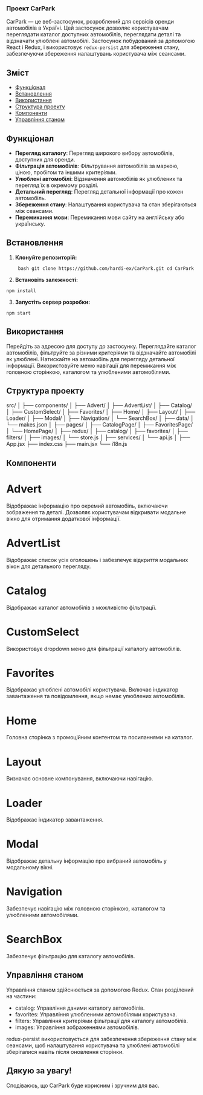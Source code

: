 ### Проект CarPark

CarPark — це веб-застосунок, розроблений для сервісів оренди автомобілів в Україні. Цей застосунок дозволяє користувачам переглядати каталог доступних автомобілів, переглядати деталі та відзначати улюблені автомобілі. Застосунок побудований за допомогою React і Redux, і використовує `redux-persist` для збереження стану, забезпечуючи збереження налаштувань користувача між сеансами.

## Зміст

- [Функціонал](#функціонал)
- [Встановлення](#встановлення)
- [Використання](#використання)
- [Структура проекту](#структура-проекту)
- [Компоненти](#компоненти)
- [Управління станом](#управління-станом)

## Функціонал

- **Перегляд каталогу**: Перегляд широкого вибору автомобілів, доступних для оренди.
- **Фільтрація автомобілів**: Фільтрування автомобілів за маркою, ціною, пробігом та іншими критеріями.
- **Улюблені автомобілі**: Відзначення автомобілів як улюблених та перегляд їх в окремому розділі.
- **Детальний перегляд**: Перегляд детальної інформації про кожен автомобіль.
- **Збереження стану**: Налаштування користувача та стан зберігаються між сеансами.
- **Перемикання мови**: Перемикання мови сайту на англійську або українську.

## Встановлення

1. **Клонуйте репозиторій:**

   ` bash git clone https://github.com/hardi-ex/CarPark.git cd CarPark`

2. **Встановіть залежності:**

`npm install`

3. **Запустіть сервер розробки:**

`npm start`

## Використання

Перейдіть за адресою для доступу до застосунку.
Переглядайте каталог автомобілів, фільтруйте за різними критеріями та відзначайте автомобілі як улюблені.
Натискайте на автомобіль для перегляду детальної інформації.
Використовуйте меню навігації для перемикання між головною сторінкою, каталогом та улюбленими автомобілями.

## Структура проекту

src/
│
├── components/
│ ├── Advert/
│ ├── AdvertList/
│ ├── Catalog/
│ ├── CustomSelect/
│ ├── Favorites/
│ ├── Home/
│ ├── Layout/
│ ├── Loader/
│ ├── Modal/
│ ├── Navigation/
│ └── SearchBox/
│
├── data/
│ └── makes.json
│
├── pages/
│ ├── CatalogPage/
│ ├── FavoritesPage/
│ └── HomePage/
│
├── redux/
│ ├── catalog/
│ ├── favorites/
│ ├── filters/
│ ├── images/
│ └── store.js
│
├── services/
│ └── api.js
│
├── App.jsx
├── index.css
├── main.jsx
└── i18n.js

## Компоненти

# Advert

Відображає інформацію про окремий автомобіль, включаючи зображення та деталі. Дозволяє користувачам відкривати модальне вікно для отримання додаткової інформації.

# AdvertList

Відображає список усіх оголошень і забезпечує відкриття модальних вікон для детального перегляду.

# Catalog

Відображає каталог автомобілів з можливістю фільтрації.

# CustomSelect

Використовує dropdown меню для фільтрації каталогу автомобілів.

# Favorites

Відображає улюблені автомобілі користувача. Включає індикатор завантаження та повідомлення, якщо немає улюблених автомобілів.

# Home

Головна сторінка з промоційним контентом та посиланнями на каталог.

# Layout

Визначає основне компонування, включаючи навігацію.

# Loader

Відображає індикатор завантаження.

# Modal

Відображає детальну інформацію про вибраний автомобіль у модальному вікні.

# Navigation

Забезпечує навігацію між головною сторінкою, каталогом та улюбленими автомобілями.

# SearchBox

Забезпечує фільтрацію для каталогу автомобілів.

## Управління станом

Управління станом здійснюється за допомогою Redux. Стан розділений на частини:

- catalog: Управління даними каталогу автомобілів.
- favorites: Управління улюбленими автомобілями користувача.
- filters: Управління критеріями фільтрації для каталогу автомобілів.
- images: Управління зображеннями автомобілів.

redux-persist використовується для забезпечення збереження стану між сеансами, щоб налаштування користувача та улюблені автомобілі зберігалися навіть після оновлення сторінки.

## Дякую за увагу!

Сподіваюсь, що CarPark буде корисним і зручним для вас.
